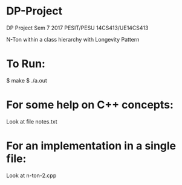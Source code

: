 # DP-Project

DP Project Sem 7 2017
PESIT/PESU 14CS413/UE14CS413

N-Ton within a class hierarchy with Longevity Pattern

# To Run:

$ make
$ ./a.out


# For some help on C++ concepts:

Look at file notes.txt

# For an implementation in a single file:

Look at n-ton-2.cpp
